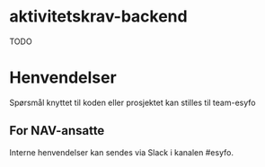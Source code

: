 # aktivitetskrav-backend
TODO
# Henvendelser

Spørsmål knyttet til koden eller prosjektet kan stilles til team-esyfo

## For NAV-ansatte

Interne henvendelser kan sendes via Slack i kanalen #esyfo.

